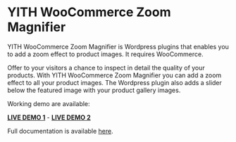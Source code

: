 YITH WooCommerce Zoom Magnifier
==============

YITH WooCommerce Zoom Magnifier is Wordpress plugins that enables you to add a zoom effect to product images. It requires WooCommerce.

Offer to your visitors a chance to inspect in detail the quality of your products. With YITH WooCommerce Zoom Magnifier you can add a zoom effect to all your product images.
The Wordpress plugin also adds a slider below the featured image with your product gallery images.

Working demo are available:

**[LIVE DEMO 1](http://preview.yithemes.com/room09/product/africa-style/)** - **[LIVE DEMO 2](http://preview.yithemes.com/bazar/shop/ankle-shoes/)**


Full documentation is available [here](http://yithemes.com/docs-plugins/yith_magnifier/).